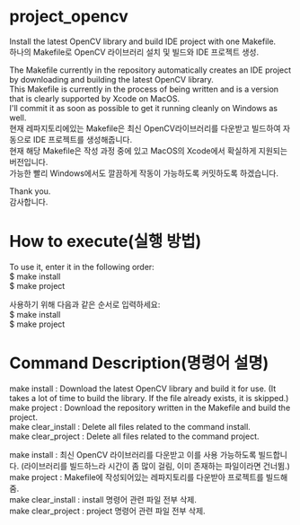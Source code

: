 # project_opencv
Install the latest OpenCV library and build IDE project with one Makefile.   
하나의 Makefile로 OpenCV 라이브러리 설치 및 빌드와 IDE 프로젝트 생성.   

The Makefile currently in the repository automatically creates an IDE project by downloading and building the latest OpenCV library.   
This Makefile is currently in the process of being written and is a version that is clearly supported by Xcode on MacOS.   
I'll commit it as soon as possible to get it running cleanly on Windows as well.   
현재 레파지토리에있는 Makefile은 최신 OpenCV라이브러리를 다운받고 빌드하여 자동으로 IDE 프로젝트를 생성해줍니다.   
현재 해당 Makefile은 작성 과정 중에 있고 MacOS의 Xcode에서 확실하게 지원되는 버전입니다.   
가능한 빨리 Windows에서도 깔끔하게 작동이 가능하도록 커밋하도록 하겠습니다.   
   
Thank you.   
감사합니다.   

# How to execute(실행 방법)
To use it, enter it in the following order:   
$ make install   
$ make project   

사용하기 위해 다음과 같은 순서로 입력하세요:   
$ make install   
$ make project   

# Command Description(명령어 설명)
make install : Download the latest OpenCV library and build it for use. (It takes a lot of time to build the library. If the file already exists, it is skipped.)   
make project : Download the repository written in the Makefile and build the project.   
make clear_install : Delete all files related to the command install.   
make clear_project : Delete all files related to the command project.   
   
make install : 최신 OpenCV 라이브러리를 다운받고 이를 사용 가능하도록 빌드합니다. (라이브러리를 빌드하느라 시간이 좀 많이 걸림, 이미 존재하는 파일이라면 건너뜀.)   
make project : Makefile에 작성되어있는 레파지토리를 다운받아 프로젝트를 빌드해줌.   
make clear_install : install 명령어 관련 파일 전부 삭제.   
make clear_project : project 명령어 관련 파일 전부 삭제.   
